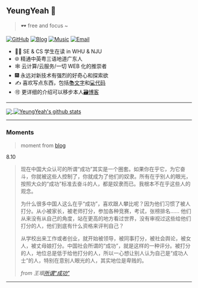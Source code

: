 ## YeungYeah 👋

> :dark_sunglasses: free and focus ~

[![GitHub](https://img.shields.io/badge/dynamic/json?logo=github&label=GitHub+Followers&labelColor=282c34&style=flat-square&color=181717&query=%24.data.totalSubs&url=https%3A%2F%2Fapi.spencerwoo.com%2Fsubstats%2F%3Fsource%3Dgithub%26queryKey%3Dyeung66&longCache=true)](https://github.com/yeung66)
[![Blog](https://img.shields.io/badge/-http://scottyeung.top-0e83cd?style=flat-square&logo=Blogger&logoColor=fff)](http://scottyeung.top)
[![Music](https://img.shields.io/badge/%20-%E4%B9%90%E8%A7%82%E5%9C%B0%E6%91%B8%E6%91%B8%E5%A4%B4%20%E4%B8%AA%E4%BA%BA%E4%B8%BB%E9%A1%B5-critical?style=flat-square&logo=apple-music)](https://music.163.com/#/user/home?id=126931346)
[![Email](https://img.shields.io/badge/-407284292@qq.com-yellow?style=flat-square&logo=Mail.RU)](mailto:407284292@qq.com)

- :man_student: SE & CS 学生在读 in WHU & NJU
- :globe_with_meridians: 精通中英粤三语地道广东人
- :spider_web: 云计算/云服务/一切 WEB 化的推崇者
- :fireworks: 永远对新技术有强烈的好奇心和探索欲
- :writing_hand: 喜欢写点东西，包括[:books:文字](http://scottyeung.top)和[:computer:代码](https://github.com/yeung66?tab=repositories&type=source)
- :accept: 更详细的介绍可以移步本人[:card_file_box:博客](http://scottyeung.top/about/)

---


<a href="#">
  <!-- Change the `github-readme-stats.anuraghazra1.vercel.app` to `github-readme-stats.vercel.app`  -->
  <img align="center" src="https://github-readme-stats.vercel.app/api/top-langs/?username=yeung66&theme=prussian&hide_langs_below=1&layout=compact" />
</a>

<a href="#">
  <img align="center" src='https://github-readme-stats.vercel.app/api?username=yeung66&show_icons=true&theme=prussian&count_private=true&include_all_commits=true' alt="YeungYeah's github stats" />
</a>

---

### Moments

> moment from [blog](http://scottyeung.top/moments) 

 8.10

> 现在中国大众认可的所谓“成功”其实是一个圈套。如果你在乎它，为它奋斗，你就被这些人控制了，你就成为了他们的奴隶。所有在乎别人的眼光，按照大众的“成功”标准去奋斗的人，都是奴隶而已。我根本不在乎这些人的观念。
> 
> 为什么很多中国人这么在乎“成功”，喜欢跟人攀比呢？因为他们习惯了被人打分。从小被家长，被老师打分，参加各种竞赛，考试，张榜排名…… 他们从来没有从自己的角度，站在更高的地方看过世界，没有审视过这些给他们打分的人，他们到底有什么资格来评判自己？
>
> 从学校出来工作或者创业，就开始被领导，被同事打分，被社会舆论，被女人，被丈母娘打分。中国社会所谓的“成功”，就是这样的一种评分。被打分的人，地位总是低于给他打分的人，所以一心想让别人认为自己是“成功人士”的人，特别在意别人眼光的人，其实地位是卑贱的。
>
> *from 王垠[所谓“成功”](http://www.yinwang.org/blog-cn/2019/12/26/success)*

---

